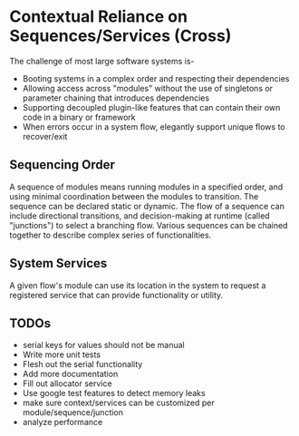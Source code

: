 Contextual Reliance on Sequences/Services (Cross)
=======

The challenge of most large software systems is-

* Booting systems in a complex order and respecting their dependencies
* Allowing access across "modules" without the use of singletons or parameter chaining that introduces dependencies
* Supporting decoupled plugin-like features that can contain their own code in a binary or framework
* When errors occur in a system flow, elegantly support unique flows to recover/exit

Sequencing Order
----------------

A sequence of modules means running modules in a specified order, and using minimal coordination between the modules to transition.  The sequence can be declared static or dynamic.  The flow of a sequence can include directional transitions, and decision-making at runtime (called "junctions") to select a branching flow.  Various sequences can be chained together to describe complex series of functionalities.

System Services
---------------

A given flow's module can use its location in the system to request a registered service that can provide functionality or utility.

TODOs
-------
* serial keys for values should not be manual
* Write more unit tests
* Flesh out the serial functionality
* Add more documentation
* Fill out allocator service
* Use google test features to detect memory leaks
* make sure context/services can be customized per module/sequence/junction
* analyze performance


